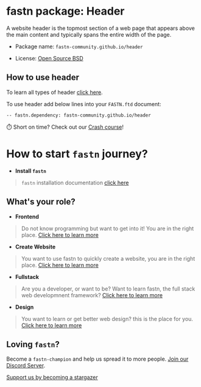 # fastn package: Header

A website header is the topmost section of a web page that appears above the
main content and typically spans the entire width of the page.

- Package name: `fastn-community.github.io/header`

- License: [Open Source BSD](https://github.com/fastn-community/header/blob/main/LICENSE)

## How to use header

To learn all types of header [click here](https://fastn-community.github.io/header/index.html).

To use header add below lines into your `FASTN.ftd` document:

```ftd
-- fastn.dependency: fastn-community.github.io/header
```

⏱️ Short on time? Check out our [Crash course](https://fastn.com/expander/)!

# How to start `fastn` journey?

- **Install `fastn`**

> `fastn` installation documentation [click here](https://fastn.com/install/)

## What's your role?

- **Frontend**

> Do not know programming but want to get into it! You are in the right place.
[Click here to learn more](https://fastn.com/expander/)

- **Create Website**

> You want to use fastn to quickly create a website, you are in the right place. 
[Click here to learn more](https://fastn.com/expander/hello-world/-/build/)

- **Fullstack**

> Are you a developer, or want to be? Want to learn fastn, the full stack web developmnent framework? [Click here to learn more](https://fastn.com/backend/)

- **Design**

> You want to learn or get better web design? this is the place for you.
[Click here to learn more](https://fastn.com/figma/)

## Loving `fastn`?

Become a `fastn-champion` and help us spread it to more people. [Join our Discord Server](https://discord.gg/bucrdvptYd). 

[Support us by becoming a stargazer](https://github.com/fastn-stack/fastn/)
